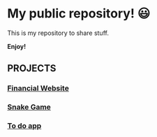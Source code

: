 # My public repository! :smiley:

This is my repository to share stuff.

**Enjoy!**


## **PROJECTS**

### [Financial Website](https://financial-website.vercel.app/)

### [Snake Game](https://snake-game-ecru.vercel.app/)

### [To do app](https://snake-game-ecru.vercel.app/)

